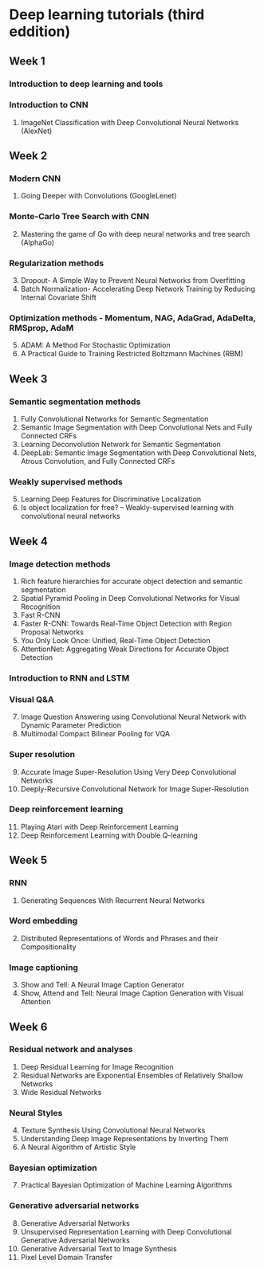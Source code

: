 # Deep learning tutorials (third eddition)
## Week 1
### Introduction to deep learning and tools
### Introduction to CNN
1. ImageNet Classification with Deep Convolutional Neural Networks (AlexNet)
## Week 2
### Modern CNN
1. Going Deeper with Convolutions (GoogleLenet)
### Monte-Carlo Tree Search with CNN
2. Mastering the game of Go with deep neural networks and tree search (AlphaGo)
### Regularization methods
3. Dropout- A Simple Way to Prevent Neural Networks from Overfitting
4. Batch Normalization- Accelerating Deep Network Training by Reducing Internal Covariate Shift
### Optimization methods - Momentum, NAG, AdaGrad, AdaDelta, RMSprop, AdaM
5. ADAM: A Method For Stochastic Optimization
6. A Practical Guide to Training Restricted Boltzmann Machines (RBM)
## Week 3
### Semantic segmentation methods
1. Fully Convolutional Networks for Semantic Segmentation
2. Semantic Image Segmentation with Deep Convolutional Nets and Fully Connected CRFs
3. Learning Deconvolution Network for Semantic Segmentation
4. DeepLab: Semantic Image Segmentation with Deep Convolutional Nets, Atrous Convolution, and Fully Connected CRFs
### Weakly supervised methods
5. Learning Deep Features for Discriminative Localization 
6. Is object localization for free? – Weakly-supervised learning with convolutional neural networks
## Week 4
### Image detection methods
1. Rich feature hierarchies for accurate object detection and semantic segmentation
2. Spatial Pyramid Pooling in Deep Convolutional Networks for Visual Recognition
3. Fast R-CNN
4. Faster R-CNN: Towards Real-Time Object Detection with Region Proposal Networks
5. You Only Look Once: Unified, Real-Time Object Detection
6. AttentionNet: Aggregating Weak Directions for Accurate Object Detection
### Introduction to RNN and LSTM
### Visual Q&A
7. Image Question Answering using Convolutional Neural Network with Dynamic Parameter Prediction
8. Multimodal Compact Bilinear Pooling for VQA
### Super resolution
9. Accurate Image Super-Resolution Using Very Deep Convolutional Networks
10. Deeply-Recursive Convolutional Network for Image Super-Resolution
### Deep reinforcement learning
11. Playing Atari with Deep Reinforcement Learning
12. Deep Reinforcement Learning with Double Q-learning
## Week 5
### RNN
1. Generating Sequences With Recurrent Neural Networks
### Word embedding
2. Distributed Representations of Words and Phrases and their Compositionality
### Image captioning
3. Show and Tell: A Neural Image Caption Generator
4. Show, Attend and Tell: Neural Image Caption Generation with Visual Attention
## Week 6
### Residual network and analyses
1. Deep Residual Learning for Image Recognition
2. Residual Networks are Exponential Ensembles of Relatively Shallow Networks
3. Wide Residual Networks
### Neural Styles
4. Texture Synthesis Using Convolutional Neural Networks
5. Understanding Deep Image Representations by Inverting Them
6. A Neural Algorithm of Artistic Style
### Bayesian optimization
7. Practical Bayesian Optimization of Machine Learning Algorithms
### Generative adversarial networks
8. Generative Adversarial Networks
9. Unsupervised Representation Learning with Deep Convolutional Generative Adversarial Networks
10. Generative Adversarial Text to Image Synthesis
11. Pixel Level Domain Transfer
